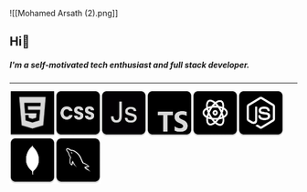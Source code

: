 ![[Mohamed Arsath (2).png]]

##                                                                      Hi👋

#####                                      I'm a self-motivated tech enthusiast and full stack developer.
------

<img src="/imgs/Group 33673.png" width="80px" height="80px"><img src="/imgs/Group 33675.png" width="80px" height="80px"><img src="/imgs/Group 33670.png" width="80px" height="80px"><img src="/imgs/Group 33671.png" width="80px" height="80px"><img src="/imgs/Group 33676.png" width="80px" height="80px"><img src="/imgs/Group 33669.png" width="80px" height="80px"><img src="/imgs/Group 33674.png" width="80px" height="80px"><img src="/imgs/mysql 1.png" width="80px" height="80px">

